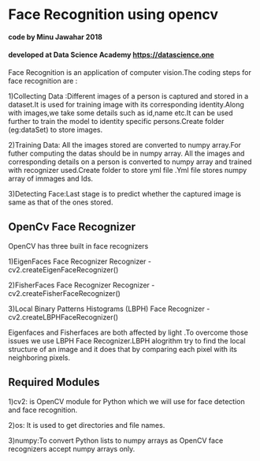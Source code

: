 # Face Recognition using opencv
#### code by Minu Jawahar 2018
#### developed at Data Science Academy https://datascience.one

Face Recognition is an application of computer vision.The coding steps for face recognition are :

  1)Collecting Data :Different images of a person is captured and stored in a dataset.It is used for training image with its corresponding identity.Along with images,we take some details such as id,name etc.It can be used further to train the model to identity specific persons.Create folder (eg:dataSet) to store images.
  
  2)Training Data: All the images stored are converted to numpy array.For futher computing the datas should be in numpy array.
   All the images and corresponding details on a person is converted to numpy array and trained with recognizer used.Create folder to store yml file .Yml file stores numpy array of immages and Ids.
   
  3)Detecting Face:Last stage is to predict whether the captured image is same as that of the ones stored.
  
  ## OpenCv Face Recognizer
  OpenCV has three built in face recognizers 
  
  1)EigenFaces Face Recognizer Recognizer -  cv2.createEigenFaceRecognizer()
  
  2)FisherFaces Face Recognizer Recognizer - cv2.createFisherFaceRecognizer()
  
  3)Local Binary Patterns Histograms (LBPH) Face Recognizer - cv2.createLBPHFaceRecognizer()
  
 Eigenfaces and Fisherfaces are both affected by light .To overcome those issues we use LBPH Face Recognizer.LBPH alogrithm try to find the local structure of an image and it does that by comparing each pixel with its neighboring pixels.
 
 ## Required Modules
  
  1)cv2: is OpenCV module for Python which we will use for face detection and face recognition.
  
  2)os: It is used to get directories and file names.
  
  3)numpy:To convert Python lists to numpy arrays as OpenCV face recognizers accept numpy arrays only.
